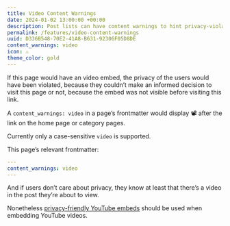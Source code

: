 ```yaml
---
title: Video Content Warnings
date: 2024-01-02 13:00:00 +00:00
description: Post lists can have content warnings to hint privacy-violating video embeds.
permalink: /features/video-content-warnings
uuid: D336B548-70E2-41A8-B631-92306F05D8DE
content_warnings: video
icon: ⚠️
theme_color: gold
---
```

If this page would have an video embed, the privacy of the users would have been violated, because they couldn’t make an informed decision to visit this page or not, because the embed was not visible before visiting this link.

A `content_warnings: video` in a page’s frontmatter would display 📽️ after the link on the home page or category pages.

Currently only a case-sensitive `video` is supported.

This page’s relevant frontmatter:

```yaml
---
content_warnings: video
---
```

And if users don’t care about privacy, they know at least that there’s a video in the post they’re about to view.

Nonetheless [privacy-friendly YouTube embeds](https://michaelnordmeyer.com/privacy-friendly-youtube-embeds) should be used when embedding YouTube videos.
